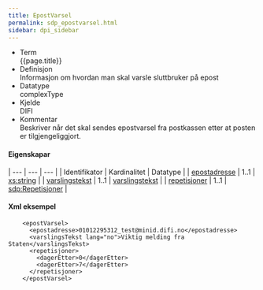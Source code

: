 ```yaml
---
title: EpostVarsel 
permalink: sdp_epostvarsel.html
sidebar: dpi_sidebar
---
```


  - Term  
    {{page.title}}
  - Definisjon  
    Informasjon om hvordan man skal varsle sluttbruker på epost
  - Datatype  
    complexType
  - Kjelde  
    DIFI
  - Kommentar  
    Beskriver når det skal sendes epostvarsel fra postkassen etter at
    posten er tilgjengeliggjort.

#### Eigenskapar

| --- | --- | --- |
| Identifikator                            | Kardinalitet | Datatype                                              |
| [epostadresse](epostadresse.md)     | 1..1         | [xs:string](http://www.w3.org/TR/xmlschema-2/#string) |
| [varslingstekst](varslingstekst.html) | 1..1         | [varslingstekst](varslingstekst.html)           |
| [repetisjoner](Repetisjoner.md)             | 1..1         | [sdp:Repetisjoner](Repetisjoner.md)                      |

#### Xml eksempel

``` 
    <epostVarsel>
      <epostadresse>01012295312_test@minid.difi.no</epostadresse>
      <varslingsTekst lang="no">Viktig melding fra Staten</varslingsTekst>
      <repetisjoner>
        <dagerEtter>0</dagerEtter>
        <dagerEtter>7</dagerEtter>
      </repetisjoner>
    </epostVarsel>
 
```
